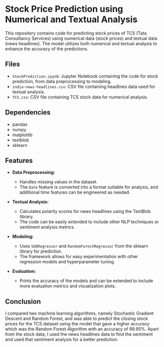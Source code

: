 # Stock Price Prediction using Numerical and Textual Analysis

This repository contains code for predicting stock prices of TCS (Tata Consultancy Services) using numerical data (stock prices) and textual data (news headlines). The model utilizes both numerical and textual analysis to enhance the accuracy of the predictions.

## Files
- `StockPrediction.ipynb`: Jupyter Notebook containing the code for stock prediction, from data preprocessing to modeling.
- `india-news-headlines.csv`: CSV file containing headlines data used for textual analysis.
- `TCS.csv`: CSV file containing TCS stock data for numerical analysis.

## Dependencies
- pandas
- numpy
- matplotlib
- textblob
- sklearn

## Features

- **Data Preprocessing:**
  - Handles missing values in the dataset.
  - The `Date` feature is converted into a format suitable for analysis, and additional time features can be engineered as needed.

- **Textual Analysis:**
  - Calculates polarity scores for news headlines using the TextBlob library.
  - The code can be easily extended to include other NLP techniques or sentiment analysis metrics.

- **Modeling:**
  - Uses `SGDRegressor` and `RandomForestRegressor` from the sklearn library for prediction.
  - The framework allows for easy experimentation with other regression models and hyperparameter tuning.

- **Evaluation:**
  - Prints the accuracy of the models and can be extended to include more evaluation metrics and visualization plots.

## Conclusion
I compared two machine learning algorithms, namely Stochastic Gradient Descent and Random Forest, and was able to predict the closing stock prices for the TCS dataset using the model that gave a higher accuracy which was the Random Forest Algorithm with an accuracy of 99.95%. Apart from the stock data, I used the news headlines data to find the sentiment and used that sentiment analysis for a better prediction.
